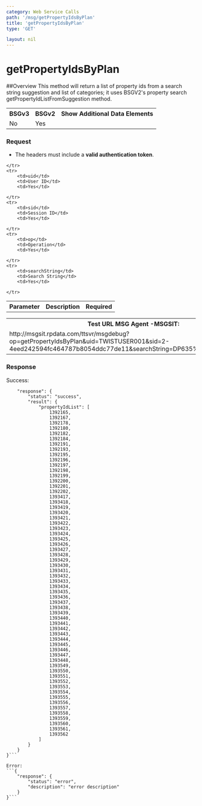 ```yaml
---
category: Web Service Calls
path: '/msg/getPropertyIdsByPlan'
title: 'getPropertyIdsByPlan'
type: 'GET'

layout: nil
---
```


# getPropertyIdsByPlan

##Overview
This method will return a list of property ids from a search string suggestion and list of categories; it uses BSGV2's property search getPropertyIdListFromSuggestion method. 

<table>
	<tbody>
	<tr>
		<th>BSGv3</th>
		<th>BSGv2</th>
		<th>Show Additional Data Elements</th>
	</tr>
	<tr>
		<td>No</td>
		<td>Yes</td>
		<td></td>
	</tr>

</tbody>
</table>

### Request

* The headers must include a **valid authentication token**.

<table>
	<tbody>
	<tr>
		<th>Parameter</th>
        <th>Description</th>
        <th>Required</th>
       
	</tr>
	<tr>
		<td>uid</td>
        <td>User ID</td>
        <td>Yes</td>
        
	</tr>
	<tr>
		<td>sid</td>
        <td>Session ID</td>
        <td>Yes</td>
        
	</tr>
	<tr>
		<td>op</td>
        <td>Operation</td>
        <td>Yes</td>
        
	</tr>
	<tr>
		<td>searchString</td>
		<td>Search String</td>
        <td>Yes</td>
        
	</tr>
</tbody>
</table>

<div id="msgtesturl">
<table>
	<tbody>
	<tr>
		<th>Test URL MSG Agent -MSGSIT:</th>
	</tr>
	<tr>
		<td>http://msgsit.rpdata.com/ttsvr/msgdebug?op=getPropertyIdsByPlan&uid=TWISTUSER001&sid=2-4eed242594fc464787b8054ddc77de11&searchString=DP635%20BERALA%20NSW
		</td>
	</tr>
</tbody>
</table>
</div>

### Response

Success:
```{
    "response": {
        "status": "success",
        "result": {
            "propertyIdList": [
                1392165,
                1392167,
                1392178,
                1392180,
                1392182,
                1392184,
                1392191,
                1392193,
                1392195,
                1392196,
                1392197,
                1392198,
                1392199,
                1392200,
                1392201,
                1392202,
                1393417,
                1393418,
                1393419,
                1393420,
                1393421,
                1393422,
                1393423,
                1393424,
                1393425,
                1393426,
                1393427,
                1393428,
                1393429,
                1393430,
                1393431,
                1393432,
                1393433,
                1393434,
                1393435,
                1393436,
                1393437,
                1393438,
                1393439,
                1393440,
                1393441,
                1393442,
                1393443,
                1393444,
                1393445,
                1393446,
                1393447,
                1393448,
                1393549,
                1393550,
                1393551,
                1393552,
                1393553,
                1393554,
                1393555,
                1393556,
                1393557,
                1393558,
                1393559,
                1393560,
                1393561,
                1393562
            ]
        }
    }
}```

Error:
```{
    "response": {
        "status": "error",
        "description": "error description"
    }
}```